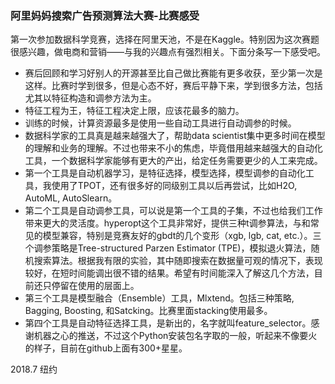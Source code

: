 ### 阿里妈妈搜索广告预测算法大赛-比赛感受
第一次参加数据科学竞赛，选择在阿里天池，不是在Kaggle。特别因为这次赛题很感兴趣，做电商和营销——与我的兴趣点有强烈相关。下面分条写一下感受吧。
- 赛后回顾和学习好别人的开源甚至比自己做比赛能有更多收获，至少第一次是这样。比赛时学到很多，但是心态不好，赛后平静下来，学到很多方法，包括尤其以特征构造和调参方法为主。
- 特征工程为王，特征工程决定上限，应该花最多的脑力。
- 训练的时候，计算资源最多是使用一些自动工具进行自动调参的时候。
- 数据科学家的工具真是越来越强大了，帮助data scientist集中更多时间在模型的理解和业务的理解。不过也带来不小的焦虑，毕竟借用越来越强大的自动化工具，一个数据科学家能够有更大的产出，给定任务需要更少的人工来完成。
- 第一个工具是自动机器学习，是特征选择，模型选择，模型调参的自动化工具，我使用了TPOT，还有很多好的同级别工具以后再尝试，比如H2O, AutoML, AutoSlearn。
- 第二个工具是自动调参工具，可以说是第一个工具的子集，不过也给我们工作带来更大的灵活度。hyperopt这个工具非常好，提供三种t调参算法，与和常见的模型兼容，特别是竞赛友好的gbdt的几个变形（xgb, lgb, cat, etc.）。三个调参策略是Tree-structured Parzen Estimator (TPE)，模拟退火算法，随机搜索算法。根据我有限的实验，其中随即搜索在数据量可观的情况下，表现较好，在短时间能调出很不错的结果。希望有时间能深入了解这几个方法，目前还只停留在使用的层面上。
- 第三个工具是模型融合（Ensemble）工具，Mlxtend。包括三种策略, Bagging, Boosting, 和Satcking。比赛里面stacking使用最多。
- 第四个工具是自动特征选择工具，是新出的，名字就叫feature_selector。感谢机器之心的推送，不过这个Python安装包名字取的一般，听起来不像要火的样子，目前在github上面有300+星星。




2018.7
纽约
